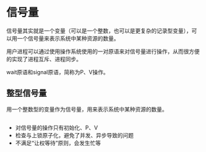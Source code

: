 # 信号量

信号量其实就是一个变量（可以是一个整数，也可以是更复杂的记录型变量），可以用一个信号量来表示系统中某种资源的数量。

用户进程可以通过使用操作系统使用的一对原语来对信号量进行操作，从而很方便的实现了进程互斥、进程同步。

wait原语和signal原语，简称为P、V操作。

## 整型信号量

用一个整数型的变量作为信号量，用来表示系统中某种资源的数量。

<img :src="$withBase='/img/signal-num.png'" class="align-center" />

- 对信号量的操作只有初始化、P、V
- 检查与上锁原子化，避免了并发、异步导致的问题
- 不满足“让权等待”原则，会发生忙等